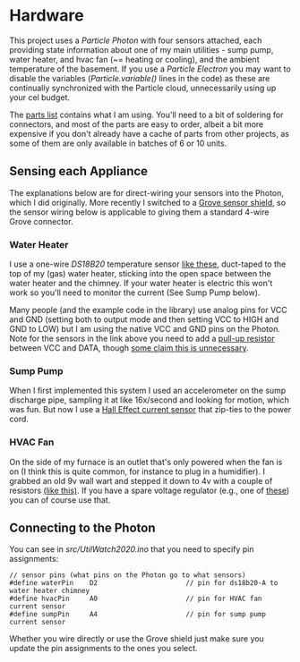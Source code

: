 # Hardware

This project uses a *Particle Photon* with four sensors attached, each providing state information about
one of my main utilities - sump pump, water heater, and hvac fan (~= heating or cooling), and the ambient
temperature of the basement.  If you use a *Particle Electron* you may want to disable the variables
(*Particle.variable()* lines in the code) as these are continually synchronized with the Particle cloud,
unnecessarily using up your cel budget.

The [parts list](https://github.com/cecat/UtilityWatchMQTT/blob/main/DEV/parts.md) contains what I
am using.  You'll need to a bit of soldering for connectors, and most of the parts are
easy to order, albeit a bit more expensive if you don't already have a cache of parts from other projects,
as some of them are only available in batches of 6 or 10 units.

## Sensing each Appliance

The explanations below are for direct-wiring your sensors into the Photon, which I did originally. More
recently I switched to a [Grove sensor shield](https://www.amazon.com/gp/product/B071LCPX7P/ref=ppx_yo_dt_b_search_asin_title), so the sensor wiring below is applicable to giving them
a standard 4-wire Grove connector.

### Water Heater

I use a one-wire *DS18B20* temperature sensor
[like these](https://www.amazon.com/Gikfun-DS18B20-Temperature-Waterproof-EK1083x3/dp/B012C597T0/ref=sr_1_5),
duct-taped to the top of my (gas) water heater, sticking into the open space between the
water heater and the chimney.  If your water heater is electric this won't work so you'll
need to monitor the current (See Sump Pump below).

Many people (and the example code in the library) use analog pins for VCC and GND (setting both to
output mode and then setting VCC to HIGH and GND to LOW) but I am using the native VCC and GND pins
on the Photon.  Note for the sensors in the link above you need to add a
[pull-up resistor](https://create.arduino.cc/projecthub/TheGadgetBoy/ds18b20-digital-temperature-sensor-and-arduino-9cc806)
between VCC and DATA, though [some claim this is unnecessary](https://wp.josh.com/2014/06/23/no-external-pull-up-needed-for-ds18b20-temp-sensor/).

### Sump Pump

When I first implemented this system I used an accelerometer on the sump discharge pipe,
sampling it at like 16x/second and looking for motion, which was fun.  But now I use
a [Hall Effect current sensor](https://moderndevice.com/product/current-sensor/)
that zip-ties to the power cord. 

### HVAC Fan

On the side of my furnace is an outlet that's only powered when the fan is on (I think this is
quite common, for instance to plug in a humidifier).  I grabbed an old 9v wall wart and stepped
it down to 4v with a couple of resistors
[(like this)](http://www.learningaboutelectronics.com/Articles/How-to-reduce-voltage-with-resistors.php).
If you have a spare voltage regulator (e.g., one of [these](https://www.amazon.com/6-Pcs-STMicroelectronics-LD1117V33-Voltage-Regulator/dp/B01MQF7D9D/ref=sr_1_4?dchild=1&keywords=voltage+regulator+3.3v&qid=1602614666&sr=8-4))
you can of course use that.

## Connecting to the Photon

You can see in *src/UtilWatch2020.ino* that you need to specify pin assignments:

```
// sensor pins (what pins on the Photon go to what sensors)
#define waterPin    D2                      // pin for ds18b20-A to water heater chimney
#define hvacPin     A0                      // pin for HVAC fan current sensor
#define sumpPin     A4                      // pin for sump pump current sensor
```

Whether you wire directly or use the Grove shield just make sure you update the pin assignments to the ones 
you select.

